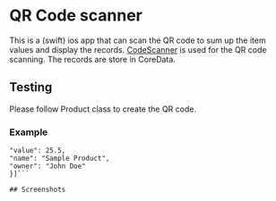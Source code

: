 # QR Code scanner

This is a (swift) ios app that can scan the QR code to sum up the item values and display the records. [CodeScanner](https://github.com/twostraws/CodeScanner) is used for the QR code scanning. The records are store in CoreData.


## Testing
Please follow Product class to create the QR code.

### Example
```[{
"value": 25.5,
"name": "Sample Product",
"owner": "John Doe"
}]```

## Screenshots

